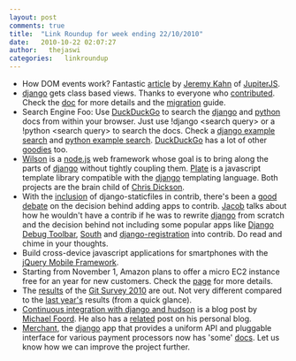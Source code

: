```yaml
---
layout: post
comments: true
title:  "Link Roundup for week ending 22/10/2010"
date:   2010-10-22 02:07:27
author:   thejaswi
categories:   linkroundup
---
```


-   How DOM events work? Fantastic
    [article](http://jupiterit.com/news/a-crash-course-in-how-dom-events-work)
    by [Jeremy Kahn](http://jupiterjs.com/pages/jeremy-kahn) of
    [JupiterJS](http://jupiterjs.com/).
-   [django](http://www.djangoproject.com/) gets class based views.
    Thanks to everyone who
    [contributed](http://code.djangoproject.com/changeset/14254). Check
    the
    [doc](http://docs.djangoproject.com/en/dev/ref/class-based-views/)
    for more details and the
    [migration](http://docs.djangoproject.com/en/dev/topics/generic-views-migration/)
    guide.
-   Search Engine Foo: Use [DuckDuckGo](http://www.duckduckgo.com/) to
    search the [django](http://www.djangoproject.com/) and
    [python](http://www.python.org/) docs from within your browser. Just
    use !django \<search query\> or a !python \<search query\> to search
    the docs. Check a [django example
    search](http://www.duckduckgo.com/?q=!django+class+based+views) and
    [python example
    search](http://www.duckduckgo.com/?q=!python+unittest+assertRaises).
    [DuckDuckGo](http://www.duckduckgo.com/) has a lot of other
    [goodies](http://www.duckduckgo.com/goodies.html) too.
-   [Wilson](http://github.com/chrisdickinson/wilson) is a
    [node.js](http://nodejs.org/) web framework whose goal is to bring
    along the parts of [django](http://www.djangoproject.com/) without
    tightly coupling them.
    [Plate](http://github.com/chrisdickinson/plate) is a javascript
    template library compatible with the
    [django](http://www.djangoproject.com/) templating language. Both
    projects are the brain child of [Chris
    Dickson](http://neversaw.us/).
-   With the
    [inclusion](http://docs.djangoproject.com/en/dev/ref/contrib/staticfiles/)
    of django-staticfiles in contrib, there\'s been a [good
    debate](http://groups.google.com/group/django-developers/browse_thread/thread/27054fb73cb55620)
    on the decision behind adding apps to contrib.
    [Jacob](http://www.jacobian.org/) talks about how he wouldn\'t have
    a contrib if he was to rewrite
    [django](http://www.djangoproject.com/) from scratch and the
    decision behind not including some popular apps like [Django Debug
    Toolbar](http://github.com/robhudson/django-debug-toolbar),
    [South](http://south.aeracode.org/) and
    [django-registration](http://bitbucket.org/ubernostrum/django-registration/wiki/Home)
    into contrib. Do read and chime in your thoughts.
-   Build cross-device javascript applications for smartphones with the
    [jQuery Mobile Framework](http://jquerymobile.com/).
-   Starting from November 1, Amazon plans to offer a micro EC2 instance
    free for an year for new customers. Check the
    [page](http://aws.amazon.com/free/) for more details.
-   The [results](https://www.survs.com/results/33Q0OZZE/MV653KSPI2) of
    the [Git Survey
    2010](https://git.wiki.kernel.org/index.php/GitSurvey2010) are out.
    Not very different compared to the [last
    year\'s](http://www.survs.com/WO/WebObjects/Survs.woa/wa/shareResults?survey=2PIMZGU0&rndm=678J66QRA2)
    results (from a quick glance).
-   [Continuous integration with django and
    hudson](http://voices.canonical.com/isd/?p=92) is a blog post by
    [Michael Foord](http://www.voidspace.org.uk/). He also has a
    [related](http://www.voidspace.org.uk/python/weblog/arch_d7_2010_10_16.shtml#e1190)
    post on his personal blog.
-   [Merchant](http://github.com/agiliq/merchant), the
    [django](http://www.djangoproject.com/) app that provides a uniform
    API and pluggable interface for various payment processors now has
    \'some\' [docs](http://agiliq.com/docs/merchant). Let us know how we
    can improve the project further.
